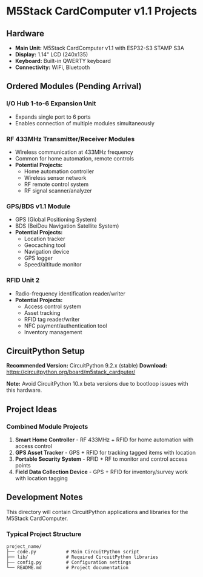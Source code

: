 # M5Stack CardComputer v1.1 Projects

## Hardware
- **Main Unit:** M5Stack CardComputer v1.1 with ESP32-S3 STAMP S3A
- **Display:** 1.14" LCD (240x135)
- **Keyboard:** Built-in QWERTY keyboard
- **Connectivity:** WiFi, Bluetooth

## Ordered Modules (Pending Arrival)

### I/O Hub 1-to-6 Expansion Unit
- Expands single port to 6 ports
- Enables connection of multiple modules simultaneously

### RF 433MHz Transmitter/Receiver Modules
- Wireless communication at 433MHz frequency
- Common for home automation, remote controls
- **Potential Projects:**
  - Home automation controller
  - Wireless sensor network
  - RF remote control system
  - RF signal scanner/analyzer

### GPS/BDS v1.1 Module
- GPS (Global Positioning System)
- BDS (BeiDou Navigation Satellite System)
- **Potential Projects:**
  - Location tracker
  - Geocaching tool
  - Navigation device
  - GPS logger
  - Speed/altitude monitor

### RFID Unit 2
- Radio-frequency identification reader/writer
- **Potential Projects:**
  - Access control system
  - Asset tracking
  - RFID tag reader/writer
  - NFC payment/authentication tool
  - Inventory management

## CircuitPython Setup

**Recommended Version:** CircuitPython 9.2.x (stable)
**Download:** https://circuitpython.org/board/m5stack_cardputer/

**Note:** Avoid CircuitPython 10.x beta versions due to bootloop issues with this hardware.

## Project Ideas

### Combined Module Projects
1. **Smart Home Controller** - RF 433MHz + RFID for home automation with access control
2. **GPS Asset Tracker** - GPS + RFID for tracking tagged items with location
3. **Portable Security System** - RFID + RF to monitor and control access points
4. **Field Data Collection Device** - GPS + RFID for inventory/survey work with location tagging

## Development Notes

This directory will contain CircuitPython applications and libraries for the M5Stack CardComputer.

### Typical Project Structure
```
project_name/
├── code.py           # Main CircuitPython script
├── lib/              # Required CircuitPython libraries
├── config.py         # Configuration settings
└── README.md         # Project documentation
```
